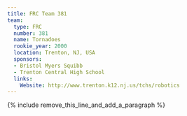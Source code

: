 ```yaml
---
title: FRC Team 381
team:
  type: FRC
  number: 381
  name: Tornadoes
  rookie_year: 2000
  location: Trenton, NJ, USA
  sponsors:
  - Bristol Myers Squibb
  - Trenton Central High School
  links:
    Website: http://www.trenton.k12.nj.us/tchs/robotics
---
```


{% include remove_this_line_and_add_a_paragraph %}
